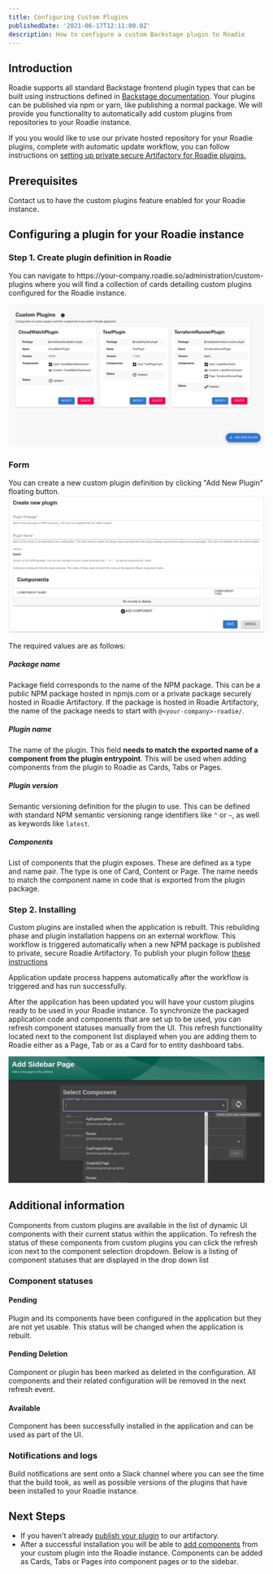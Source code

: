 ```yaml
---
title: Configuring Custom Plugins
publishedDate: '2021-06-17T12:11:00.0Z'
description: How to configure a custom Backstage plugin to Roadie
---
```


## Introduction

Roadie supports all standard Backstage frontend plugin types that can be built using instructions defined in [Backstage documentation][backstage-plugin-documentation]. Your plugins can be published via npm or yarn, like publishing a normal package. We will provide you functionality to automatically add custom plugins from repositories to your Roadie instance.

If you you would like to use our private hosted repository for your Roadie plugins, complete with automatic update workflow, you can follow instructions on [setting up private secure Artifactory for Roadie plugins.](/docs/custom-plugins/artifactory/)

## Prerequisites

Contact us to have the custom plugins feature enabled for your Roadie instance.

## Configuring a plugin for your Roadie instance

### Step 1. Create plugin definition in Roadie

You can navigate to h<gatsbyhack>tt</gatsbyhack>ps://your-company.roadie.so/administration/custom-plugins where you will find a collection of cards detailing custom plugins configured for the Roadie instance.

![custom_plugins_page](./custom_plugins_page.png)

### Form

You can create a new custom plugin definition by clicking "Add New Plugin" floating button. 
![custom_plugin_form](./custom_plugin_form.png)

The required values are as follows:

##### **Package name**
Package field corresponds to the name of the NPM package. This can be a public NPM package hosted in npmjs.com or a private package securely hosted in Roadie Artifactory. If the package is hosted in Roadie Artifactory, the name of the package needs to start with `@<your-company>-roadie/`.


##### **Plugin name**
The name of the plugin. This field **needs to match the exported name of a component from the plugin entrypoint**. This will be used when adding components from the plugin to Roadie as Cards, Tabs or Pages.


##### **Plugin version**
Semantic versioning definition for the plugin to use. This can be defined with standard NPM semantic versioning range identifiers like `^` or `~`, as well as keywords like `latest`.


##### **Components**
List of components that the plugin exposes. These are defined as a type and name pair. The type is one of Card, Content or Page. The name needs to match the component name in code that is exported from the plugin package.


### Step 2. Installing

Custom plugins are installed when the application is rebuilt. This rebuilding phase and plugin installation happens on an external workflow. This workflow is triggered automatically when a new NPM package is published to private, secure Roadie Artifactory. To publish your plugin follow [these instructions](/docs/custom-plugins/artifactory/)

Application update process happens automatically after the workflow is triggered and has run successfully.

After the application has been updated you will have your custom plugins ready to be used in your Roadie instance. To synchronize the packaged application code and components that are set up to be used, you can refresh component statuses manually from the UI. This refresh functionality located next to the component list displayed when you are adding them to Roadie either as a Page, Tab or as a Card for to entity dashboard tabs.

![custom_plugin_component_refresh](./custom_plugin_component_refresh.png)

## Additional information


Components from custom plugins are available in the list of dynamic
UI components with their current status within the application. To
refresh the status of these components from custom plugins you can
click the refresh icon next to the component selection dropdown. Below is a listing of component statuses that are displayed in the drop down list



### Component statuses

#### Pending

Plugin and its components have been configured in the application
but they are not yet usable. This status will be changed when the
application is rebuilt.


#### Pending Deletion

Component or plugin has been marked as deleted in the configuration.
All components and their related configuration will be removed in
the next refresh event.

#### Available

Component has been successfully installed in the application and can
be used as part of the UI.


### Notifications and logs

Build notifications are sent onto a Slack channel where you can see the time that the build took, as well as possible versions of the plugins that have been installed to your Roadie instance.

## Next Steps

* If you haven't already [publish your plugin](/docs/custom-plugins/artifactory/) to our artifactory.
* After a successful installation you will be able to [add components](/docs/details/updating-the-ui) from your custom plugin into the Roadie instance. Components can be added as Cards, Tabs or Pages into component pages or to the sidebar.

[backstage-plugin-documentation]: https://backstage.io/docs/plugins/create-a-plugin
